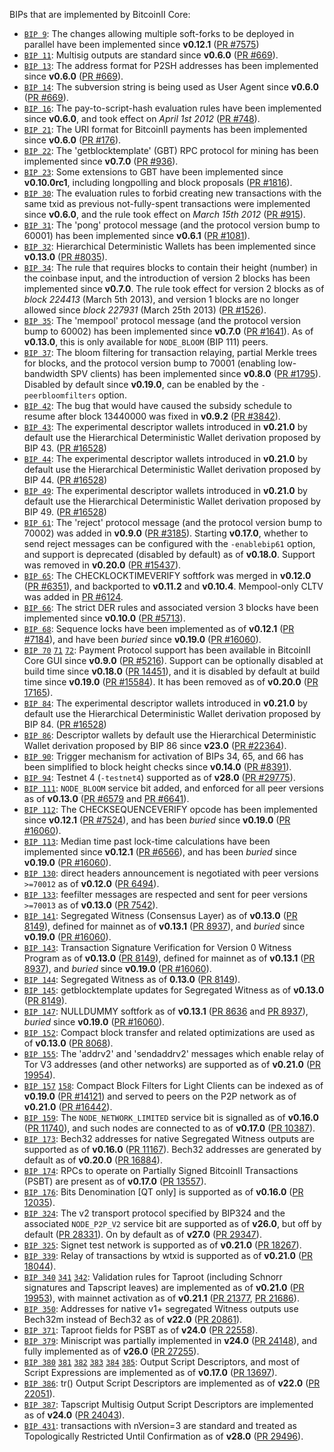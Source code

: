 BIPs that are implemented by BitcoinII Core:

* [`BIP 9`](https://github.com/bitcoinII/bips/blob/master/bip-0009.mediawiki): The changes allowing multiple soft-forks to be deployed in parallel have been implemented since **v0.12.1**  ([PR #7575](https://github.com/bitcoinII/bitcoinII/pull/7575))
* [`BIP 11`](https://github.com/bitcoinII/bips/blob/master/bip-0011.mediawiki): Multisig outputs are standard since **v0.6.0** ([PR #669](https://github.com/bitcoinII/bitcoinII/pull/669)).
* [`BIP 13`](https://github.com/bitcoinII/bips/blob/master/bip-0013.mediawiki): The address format for P2SH addresses has been implemented since **v0.6.0** ([PR #669](https://github.com/bitcoinII/bitcoinII/pull/669)).
* [`BIP 14`](https://github.com/bitcoinII/bips/blob/master/bip-0014.mediawiki): The subversion string is being used as User Agent since **v0.6.0** ([PR #669](https://github.com/bitcoinII/bitcoinII/pull/669)).
* [`BIP 16`](https://github.com/bitcoinII/bips/blob/master/bip-0016.mediawiki): The pay-to-script-hash evaluation rules have been implemented since **v0.6.0**, and took effect on *April 1st 2012* ([PR #748](https://github.com/bitcoinII/bitcoinII/pull/748)).
* [`BIP 21`](https://github.com/bitcoinII/bips/blob/master/bip-0021.mediawiki): The URI format for BitcoinII payments has been implemented since **v0.6.0** ([PR #176](https://github.com/bitcoinII/bitcoinII/pull/176)).
* [`BIP 22`](https://github.com/bitcoinII/bips/blob/master/bip-0022.mediawiki): The 'getblocktemplate' (GBT) RPC protocol for mining has been implemented since **v0.7.0** ([PR #936](https://github.com/bitcoinII/bitcoinII/pull/936)).
* [`BIP 23`](https://github.com/bitcoinII/bips/blob/master/bip-0023.mediawiki): Some extensions to GBT have been implemented since **v0.10.0rc1**, including longpolling and block proposals ([PR #1816](https://github.com/bitcoinII/bitcoinII/pull/1816)).
* [`BIP 30`](https://github.com/bitcoinII/bips/blob/master/bip-0030.mediawiki): The evaluation rules to forbid creating new transactions with the same txid as previous not-fully-spent transactions were implemented since **v0.6.0**, and the rule took effect on *March 15th 2012* ([PR #915](https://github.com/bitcoinII/bitcoinII/pull/915)).
* [`BIP 31`](https://github.com/bitcoinII/bips/blob/master/bip-0031.mediawiki): The 'pong' protocol message (and the protocol version bump to 60001) has been implemented since **v0.6.1** ([PR #1081](https://github.com/bitcoinII/bitcoinII/pull/1081)).
* [`BIP 32`](https://github.com/bitcoinII/bips/blob/master/bip-0032.mediawiki): Hierarchical Deterministic Wallets has been implemented since **v0.13.0** ([PR #8035](https://github.com/bitcoinII/bitcoinII/pull/8035)).
* [`BIP 34`](https://github.com/bitcoinII/bips/blob/master/bip-0034.mediawiki): The rule that requires blocks to contain their height (number) in the coinbase input, and the introduction of version 2 blocks has been implemented since **v0.7.0**. The rule took effect for version 2 blocks as of *block 224413* (March 5th 2013), and version 1 blocks are no longer allowed since *block 227931* (March 25th 2013) ([PR #1526](https://github.com/bitcoinII/bitcoinII/pull/1526)).
* [`BIP 35`](https://github.com/bitcoinII/bips/blob/master/bip-0035.mediawiki): The 'mempool' protocol message (and the protocol version bump to 60002) has been implemented since **v0.7.0** ([PR #1641](https://github.com/bitcoinII/bitcoinII/pull/1641)). As of **v0.13.0**, this is only available for `NODE_BLOOM` (BIP 111) peers.
* [`BIP 37`](https://github.com/bitcoinII/bips/blob/master/bip-0037.mediawiki): The bloom filtering for transaction relaying, partial Merkle trees for blocks, and the protocol version bump to 70001 (enabling low-bandwidth SPV clients) has been implemented since **v0.8.0** ([PR #1795](https://github.com/bitcoinII/bitcoinII/pull/1795)). Disabled by default since **v0.19.0**, can be enabled by the `-peerbloomfilters` option.
* [`BIP 42`](https://github.com/bitcoinII/bips/blob/master/bip-0042.mediawiki): The bug that would have caused the subsidy schedule to resume after block 13440000 was fixed in **v0.9.2** ([PR #3842](https://github.com/bitcoinII/bitcoinII/pull/3842)).
* [`BIP 43`](https://github.com/bitcoinII/bips/blob/master/bip-0043.mediawiki): The experimental descriptor wallets introduced in **v0.21.0** by default use the Hierarchical Deterministic Wallet derivation proposed by BIP 43. ([PR #16528](https://github.com/bitcoinII/bitcoinII/pull/16528))
* [`BIP 44`](https://github.com/bitcoinII/bips/blob/master/bip-0044.mediawiki): The experimental descriptor wallets introduced in **v0.21.0** by default use the Hierarchical Deterministic Wallet derivation proposed by BIP 44. ([PR #16528](https://github.com/bitcoinII/bitcoinII/pull/16528))
* [`BIP 49`](https://github.com/bitcoinII/bips/blob/master/bip-0049.mediawiki): The experimental descriptor wallets introduced in **v0.21.0** by default use the Hierarchical Deterministic Wallet derivation proposed by BIP 49. ([PR #16528](https://github.com/bitcoinII/bitcoinII/pull/16528))
* [`BIP 61`](https://github.com/bitcoinII/bips/blob/master/bip-0061.mediawiki): The 'reject' protocol message (and the protocol version bump to 70002) was added in **v0.9.0** ([PR #3185](https://github.com/bitcoinII/bitcoinII/pull/3185)). Starting **v0.17.0**, whether to send reject messages can be configured with the `-enablebip61` option, and support is deprecated (disabled by default) as of **v0.18.0**. Support was removed in **v0.20.0** ([PR #15437](https://github.com/bitcoinII/bitcoinII/pull/15437)).
* [`BIP 65`](https://github.com/bitcoinII/bips/blob/master/bip-0065.mediawiki): The CHECKLOCKTIMEVERIFY softfork was merged in **v0.12.0** ([PR #6351](https://github.com/bitcoinII/bitcoinII/pull/6351)), and backported to **v0.11.2** and **v0.10.4**. Mempool-only CLTV was added in [PR #6124](https://github.com/bitcoinII/bitcoinII/pull/6124).
* [`BIP 66`](https://github.com/bitcoinII/bips/blob/master/bip-0066.mediawiki): The strict DER rules and associated version 3 blocks have been implemented since **v0.10.0** ([PR #5713](https://github.com/bitcoinII/bitcoinII/pull/5713)).
* [`BIP 68`](https://github.com/bitcoinII/bips/blob/master/bip-0068.mediawiki): Sequence locks have been implemented as of **v0.12.1**  ([PR #7184](https://github.com/bitcoinII/bitcoinII/pull/7184)), and have been *buried* since **v0.19.0** ([PR #16060](https://github.com/bitcoinII/bitcoinII/pull/16060)).
* [`BIP 70`](https://github.com/bitcoinII/bips/blob/master/bip-0070.mediawiki) [`71`](https://github.com/bitcoinII/bips/blob/master/bip-0071.mediawiki) [`72`](https://github.com/bitcoinII/bips/blob/master/bip-0072.mediawiki):
  Payment Protocol support has been available in BitcoinII Core GUI since **v0.9.0** ([PR #5216](https://github.com/bitcoinII/bitcoinII/pull/5216)).
  Support can be optionally disabled at build time since **v0.18.0** ([PR 14451](https://github.com/bitcoinII/bitcoinII/pull/14451)),
  and it is disabled by default at build time since **v0.19.0** ([PR #15584](https://github.com/bitcoinII/bitcoinII/pull/15584)).
  It has been removed as of **v0.20.0** ([PR 17165](https://github.com/bitcoinII/bitcoinII/pull/17165)).
* [`BIP 84`](https://github.com/bitcoinII/bips/blob/master/bip-0084.mediawiki): The experimental descriptor wallets introduced in **v0.21.0** by default use the Hierarchical Deterministic Wallet derivation proposed by BIP 84. ([PR #16528](https://github.com/bitcoinII/bitcoinII/pull/16528))
* [`BIP 86`](https://github.com/bitcoinII/bips/blob/master/bip-0086.mediawiki): Descriptor wallets by default use the Hierarchical Deterministic Wallet derivation proposed by BIP 86 since **v23.0** ([PR #22364](https://github.com/bitcoinII/bitcoinII/pull/22364)).
* [`BIP 90`](https://github.com/bitcoinII/bips/blob/master/bip-0090.mediawiki): Trigger mechanism for activation of BIPs 34, 65, and 66 has been simplified to block height checks since **v0.14.0** ([PR #8391](https://github.com/bitcoinII/bitcoinII/pull/8391)).
* [`BIP 94`](https://github.com/bitcoinII/bips/blob/master/bip-0094.mediawiki): Testnet 4 (`-testnet4`) supported as of **v28.0** ([PR #29775](https://github.com/bitcoinII/bitcoinII/pull/29775)).
* [`BIP 111`](https://github.com/bitcoinII/bips/blob/master/bip-0111.mediawiki): `NODE_BLOOM` service bit added, and enforced for all peer versions as of **v0.13.0** ([PR #6579](https://github.com/bitcoinII/bitcoinII/pull/6579) and [PR #6641](https://github.com/bitcoinII/bitcoinII/pull/6641)).
* [`BIP 112`](https://github.com/bitcoinII/bips/blob/master/bip-0112.mediawiki): The CHECKSEQUENCEVERIFY opcode has been implemented since **v0.12.1** ([PR #7524](https://github.com/bitcoinII/bitcoinII/pull/7524)), and has been *buried* since **v0.19.0** ([PR #16060](https://github.com/bitcoinII/bitcoinII/pull/16060)).
* [`BIP 113`](https://github.com/bitcoinII/bips/blob/master/bip-0113.mediawiki): Median time past lock-time calculations have been implemented since **v0.12.1** ([PR #6566](https://github.com/bitcoinII/bitcoinII/pull/6566)), and has been *buried* since **v0.19.0** ([PR #16060](https://github.com/bitcoinII/bitcoinII/pull/16060)).
* [`BIP 130`](https://github.com/bitcoinII/bips/blob/master/bip-0130.mediawiki): direct headers announcement is negotiated with peer versions `>=70012` as of **v0.12.0** ([PR 6494](https://github.com/bitcoinII/bitcoinII/pull/6494)).
* [`BIP 133`](https://github.com/bitcoinII/bips/blob/master/bip-0133.mediawiki): feefilter messages are respected and sent for peer versions `>=70013` as of **v0.13.0** ([PR 7542](https://github.com/bitcoinII/bitcoinII/pull/7542)).
* [`BIP 141`](https://github.com/bitcoinII/bips/blob/master/bip-0141.mediawiki): Segregated Witness (Consensus Layer) as of **v0.13.0** ([PR 8149](https://github.com/bitcoinII/bitcoinII/pull/8149)), defined for mainnet as of **v0.13.1** ([PR 8937](https://github.com/bitcoinII/bitcoinII/pull/8937)), and *buried* since **v0.19.0** ([PR #16060](https://github.com/bitcoinII/bitcoinII/pull/16060)).
* [`BIP 143`](https://github.com/bitcoinII/bips/blob/master/bip-0143.mediawiki): Transaction Signature Verification for Version 0 Witness Program as of **v0.13.0** ([PR 8149](https://github.com/bitcoinII/bitcoinII/pull/8149)), defined for mainnet as of **v0.13.1** ([PR 8937](https://github.com/bitcoinII/bitcoinII/pull/8937)), and *buried* since **v0.19.0** ([PR #16060](https://github.com/bitcoinII/bitcoinII/pull/16060)).
* [`BIP 144`](https://github.com/bitcoinII/bips/blob/master/bip-0144.mediawiki): Segregated Witness as of **0.13.0** ([PR 8149](https://github.com/bitcoinII/bitcoinII/pull/8149)).
* [`BIP 145`](https://github.com/bitcoinII/bips/blob/master/bip-0145.mediawiki): getblocktemplate updates for Segregated Witness as of **v0.13.0** ([PR 8149](https://github.com/bitcoinII/bitcoinII/pull/8149)).
* [`BIP 147`](https://github.com/bitcoinII/bips/blob/master/bip-0147.mediawiki): NULLDUMMY softfork as of **v0.13.1** ([PR 8636](https://github.com/bitcoinII/bitcoinII/pull/8636) and [PR 8937](https://github.com/bitcoinII/bitcoinII/pull/8937)), *buried* since **v0.19.0** ([PR #16060](https://github.com/bitcoinII/bitcoinII/pull/16060)).
* [`BIP 152`](https://github.com/bitcoinII/bips/blob/master/bip-0152.mediawiki): Compact block transfer and related optimizations are used as of **v0.13.0** ([PR 8068](https://github.com/bitcoinII/bitcoinII/pull/8068)).
* [`BIP 155`](https://github.com/bitcoinII/bips/blob/master/bip-0155.mediawiki): The 'addrv2' and 'sendaddrv2' messages which enable relay of Tor V3 addresses (and other networks) are supported as of **v0.21.0** ([PR 19954](https://github.com/bitcoinII/bitcoinII/pull/19954)).
* [`BIP 157`](https://github.com/bitcoinII/bips/blob/master/bip-0157.mediawiki)
  [`158`](https://github.com/bitcoinII/bips/blob/master/bip-0158.mediawiki): Compact Block Filters for Light Clients can be indexed as of **v0.19.0** ([PR #14121](https://github.com/bitcoinII/bitcoinII/pull/14121)) and served to peers on the P2P network as of **v0.21.0** ([PR #16442](https://github.com/bitcoinII/bitcoinII/pull/16442)).
* [`BIP 159`](https://github.com/bitcoinII/bips/blob/master/bip-0159.mediawiki): The `NODE_NETWORK_LIMITED` service bit is signalled as of **v0.16.0** ([PR 11740](https://github.com/bitcoinII/bitcoinII/pull/11740)), and such nodes are connected to as of **v0.17.0** ([PR 10387](https://github.com/bitcoinII/bitcoinII/pull/10387)).
* [`BIP 173`](https://github.com/bitcoinII/bips/blob/master/bip-0173.mediawiki): Bech32 addresses for native Segregated Witness outputs are supported as of **v0.16.0** ([PR 11167](https://github.com/bitcoinII/bitcoinII/pull/11167)). Bech32 addresses are generated by default as of **v0.20.0** ([PR 16884](https://github.com/bitcoinII/bitcoinII/pull/16884)).
* [`BIP 174`](https://github.com/bitcoinII/bips/blob/master/bip-0174.mediawiki): RPCs to operate on Partially Signed BitcoinII Transactions (PSBT) are present as of **v0.17.0** ([PR 13557](https://github.com/bitcoinII/bitcoinII/pull/13557)).
* [`BIP 176`](https://github.com/bitcoinII/bips/blob/master/bip-0176.mediawiki): Bits Denomination [QT only] is supported as of **v0.16.0** ([PR 12035](https://github.com/bitcoinII/bitcoinII/pull/12035)).
* [`BIP 324`](https://github.com/bitcoinII/bips/blob/master/bip-0324.mediawiki): The v2 transport protocol specified by BIP324 and the associated `NODE_P2P_V2` service bit are supported as of **v26.0**, but off by default ([PR 28331](https://github.com/bitcoinII/bitcoinII/pull/28331)). On by default as of **v27.0** ([PR 29347](https://github.com/bitcoinII/bitcoinII/pull/29347)).
* [`BIP 325`](https://github.com/bitcoinII/bips/blob/master/bip-0325.mediawiki): Signet test network is supported as of **v0.21.0** ([PR 18267](https://github.com/bitcoinII/bitcoinII/pull/18267)).
* [`BIP 339`](https://github.com/bitcoinII/bips/blob/master/bip-0339.mediawiki): Relay of transactions by wtxid is supported as of **v0.21.0** ([PR 18044](https://github.com/bitcoinII/bitcoinII/pull/18044)).
* [`BIP 340`](https://github.com/bitcoinII/bips/blob/master/bip-0340.mediawiki)
  [`341`](https://github.com/bitcoinII/bips/blob/master/bip-0341.mediawiki)
  [`342`](https://github.com/bitcoinII/bips/blob/master/bip-0342.mediawiki):
  Validation rules for Taproot (including Schnorr signatures and Tapscript
  leaves) are implemented as of **v0.21.0** ([PR 19953](https://github.com/bitcoinII/bitcoinII/pull/19953)),
  with mainnet activation as of **v0.21.1** ([PR 21377](https://github.com/bitcoinII/bitcoinII/pull/21377),
  [PR 21686](https://github.com/bitcoinII/bitcoinII/pull/21686)).
* [`BIP 350`](https://github.com/bitcoinII/bips/blob/master/bip-0350.mediawiki): Addresses for native v1+ segregated Witness outputs use Bech32m instead of Bech32 as of **v22.0** ([PR 20861](https://github.com/bitcoinII/bitcoinII/pull/20861)).
* [`BIP 371`](https://github.com/bitcoinII/bips/blob/master/bip-0371.mediawiki): Taproot fields for PSBT as of **v24.0** ([PR 22558](https://github.com/bitcoinII/bitcoinII/pull/22558)).
* [`BIP 379`](https://github.com/bitcoinII/bips/blob/master/bip-0379.md): Miniscript was partially implemented in **v24.0** ([PR 24148](https://github.com/bitcoinII/bitcoinII/pull/24148)), and fully implemented as of **v26.0** ([PR 27255](https://github.com/bitcoinII/bitcoinII/pull/27255)).
* [`BIP 380`](https://github.com/bitcoinII/bips/blob/master/bip-0380.mediawiki)
  [`381`](https://github.com/bitcoinII/bips/blob/master/bip-0381.mediawiki)
  [`382`](https://github.com/bitcoinII/bips/blob/master/bip-0382.mediawiki)
  [`383`](https://github.com/bitcoinII/bips/blob/master/bip-0383.mediawiki)
  [`384`](https://github.com/bitcoinII/bips/blob/master/bip-0384.mediawiki)
  [`385`](https://github.com/bitcoinII/bips/blob/master/bip-0385.mediawiki):
  Output Script Descriptors, and most of Script Expressions are implemented as of **v0.17.0** ([PR 13697](https://github.com/bitcoinII/bitcoinII/pull/13697)).
* [`BIP 386`](https://github.com/bitcoinII/bips/blob/master/bip-0386.mediawiki): tr() Output Script Descriptors are implemented as of **v22.0** ([PR 22051](https://github.com/bitcoinII/bitcoinII/pull/22051)).
* [`BIP 387`](https://github.com/bitcoinII/bips/blob/master/bip-0387.mediawiki): Tapscript Multisig Output Script Descriptors are implemented as of **v24.0** ([PR 24043](https://github.com/bitcoinII/bitcoinII/pull/24043)).
* [`BIP 431`](https://github.com/bitcoinII/bips/blob/master/bip-0431.mediawiki): transactions with nVersion=3 are standard and treated as Topologically Restricted Until Confirmation as of **v28.0** ([PR 29496](https://github.com/bitcoinII/bitcoinII/pull/29496)).
